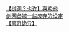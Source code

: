 [【树洞？也许】喜欢他](http://tieba.baidu.com/p/2816375287?see_lz=1&pn=)   
[剑网叁被一些废弃的设定](http://tieba.baidu.com/p/2815177049?see_lz=1&pn=)   
[【离奇诡异】](http://tieba.baidu.com/p/2815581062?see_lz=1&pn=)   
